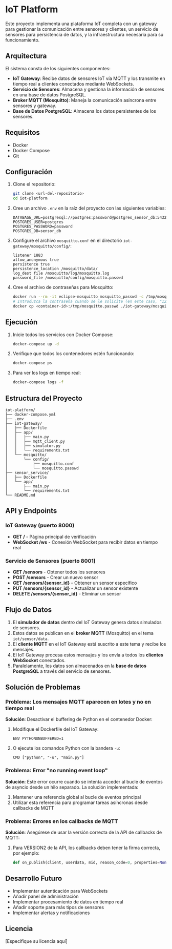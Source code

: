 # IoT Platform

Este proyecto implementa una plataforma IoT completa con un gateway para gestionar la comunicación entre sensores y clientes, un servicio de sensores para persistencia de datos, y la infraestructura necesaria para su funcionamiento.

## Arquitectura

El sistema consta de los siguientes componentes:

- **IoT Gateway**: Recibe datos de sensores IoT vía MQTT y los transmite en tiempo real a clientes conectados mediante WebSockets.
- **Servicio de Sensores**: Almacena y gestiona la información de sensores en una base de datos PostgreSQL.
- **Broker MQTT (Mosquitto)**: Maneja la comunicación asíncrona entre sensores y gateway.
- **Base de Datos PostgreSQL**: Almacena los datos persistentes de los sensores.

## Requisitos

- Docker
- Docker Compose
- Git

## Configuración

1. Clone el repositorio:
   ```bash
   git clone <url-del-repositorio>
   cd iot-platform
   ```

2. Cree un archivo `.env` en la raíz del proyecto con las siguientes variables:
   ```
   DATABASE_URL=postgresql://postgres:password@postgres_sensor_db:5432/sensor_db
   POSTGRES_USER=postgres
   POSTGRES_PASSWORD=password
   POSTGRES_DB=sensor_db
   ```

3. Configure el archivo `mosquitto.conf` en el directorio `iot-gateway/mosquitto/config/`:
   ```
   listener 1883
   allow_anonymous true
   persistence true
   persistence_location /mosquitto/data/
   log_dest file /mosquitto/log/mosquitto.log
   password_file /mosquitto/config/mosquitto.passwd
   ```

4. Cree el archivo de contraseñas para Mosquitto:
   ```bash
   docker run --rm -it eclipse-mosquitto mosquitto_passwd -c /tmp/mosquitto.passwd Ricardo
   # Introduzca la contraseña cuando se le solicite (en este caso, "1234")
   docker cp <container-id>:/tmp/mosquitto.passwd ./iot-gateway/mosquitto/config/
   ```

## Ejecución

1. Inicie todos los servicios con Docker Compose:
   ```bash
   docker-compose up -d
   ```

2. Verifique que todos los contenedores estén funcionando:
   ```bash
   docker-compose ps
   ```

3. Para ver los logs en tiempo real:
   ```bash
   docker-compose logs -f
   ```

## Estructura del Proyecto

```
iot-platform/
├── docker-compose.yml
├── .env
├── iot-gateway/
│   ├── Dockerfile
│   ├── app/
│   │   ├── main.py
│   │   ├── mqtt_client.py
│   │   ├── simulator.py
│   │   └── requirements.txt
│   └── mosquitto/
│       └── config/
│           ├── mosquitto.conf
│           └── mosquitto.passwd
├── sensor_service/
│   ├── Dockerfile
│   └── app/
│       ├── main.py
│       └── requirements.txt
└── README.md
```

## API y Endpoints

### IoT Gateway (puerto 8000)

- **GET /** - Página principal de verificación
- **WebSocket /ws** - Conexión WebSocket para recibir datos en tiempo real

### Servicio de Sensores (puerto 8001)

- **GET /sensors** - Obtener todos los sensores
- **POST /sensors** - Crear un nuevo sensor
- **GET /sensors/{sensor_id}** - Obtener un sensor específico
- **PUT /sensors/{sensor_id}** - Actualizar un sensor existente
- **DELETE /sensors/{sensor_id}** - Eliminar un sensor

## Flujo de Datos

1. El **simulador de datos** dentro del IoT Gateway genera datos simulados de sensores.
2. Estos datos se publican en el **broker MQTT** (Mosquitto) en el tema `iot/sensor/data`.
3. El **cliente MQTT** en el IoT Gateway está suscrito a este tema y recibe los mensajes.
4. El IoT Gateway procesa estos mensajes y los envía a todos los **clientes WebSocket** conectados.
5. Paralelamente, los datos son almacenados en la **base de datos PostgreSQL** a través del servicio de sensores.

## Solución de Problemas

### Problema: Los mensajes MQTT aparecen en lotes y no en tiempo real

**Solución**: Desactivar el buffering de Python en el contenedor Docker:
1. Modifique el Dockerfile del IoT Gateway:
   ```
   ENV PYTHONUNBUFFERED=1
   ```
2. O ejecute los comandos Python con la bandera `-u`:
   ```
   CMD ["python", "-u", "main.py"]
   ```

### Problema: Error "no running event loop"

**Solución**: Este error ocurre cuando se intenta acceder al bucle de eventos de asyncio desde un hilo separado. La solución implementada:
1. Mantener una referencia global al bucle de eventos principal
2. Utilizar esta referencia para programar tareas asíncronas desde callbacks de MQTT

### Problema: Errores en los callbacks de MQTT

**Solución**: Asegúrese de usar la versión correcta de la API de callbacks de MQTT:
1. Para VERSION2 de la API, los callbacks deben tener la firma correcta, por ejemplo:
   ```python
   def on_publish(client, userdata, mid, reason_code=0, properties=None)
   ```

## Desarrollo Futuro

- Implementar autenticación para WebSockets
- Añadir panel de administración
- Implementar procesamiento de datos en tiempo real
- Añadir soporte para más tipos de sensores
- Implementar alertas y notificaciones

## Licencia

[Especifique su licencia aquí]